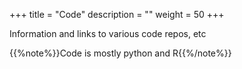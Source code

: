 +++
title = "Code"
description = ""
weight = 50
+++

Information and links to various code repos, etc

{{%note%}}Code is mostly python and R{{%/note%}}